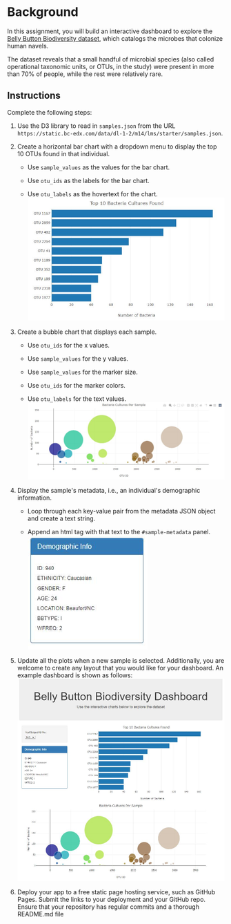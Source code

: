 # Background
In this assignment, you will build an interactive dashboard to explore the [Belly Button Biodiversity dataset](https://robdunnlab.com/projects/belly-button-biodiversity/), which catalogs the microbes that colonize human navels.

The dataset reveals that a small handful of microbial species (also called operational taxonomic units, or OTUs, in the study) were present in more than 70% of people, while the rest were relatively rare.

## Instructions
Complete the following steps:

1. Use the D3 library to read in `samples.json` from the URL `https://static.bc-edx.com/data/dl-1-2/m14/lms/starter/samples.json`.

2. Create a horizontal bar chart with a dropdown menu to display the top 10 OTUs found in that individual.
    * Use `sample_values` as the values for the bar chart.

    * Use `otu_ids` as the labels for the bar chart.

    * Use `otu_labels` as the hovertext for the chart.
![alt text](Top10Bacteria.jpg)
3. Create a bubble chart that displays each sample.

    * Use `otu_ids` for the x values.

    * Use `sample_values` for the y values.

    * Use `sample_values` for the marker size.

    * Use `otu_ids` for the marker colors.

    * Use `otu_labels` for the text values.
![alt text](bubble_chart.jpg)
4. Display the sample's metadata, i.e., an individual's demographic information.

    * Loop through each key-value pair from the metadata JSON object and create a text string.

    * Append an html tag with that text to the `#sample-metadata` panel.
![alt text](Tag.jpg)
5. Update all the plots when a new sample is selected. Additionally, you are welcome to create any layout that you would like for your dashboard. An example dashboard is shown as follows:
![alt text](Dashboard.jpg)
6. Deploy your app to a free static page hosting service, such as GitHub Pages. Submit the links to your deployment and your GitHub repo. Ensure that your repository has regular commits and a thorough README.md file